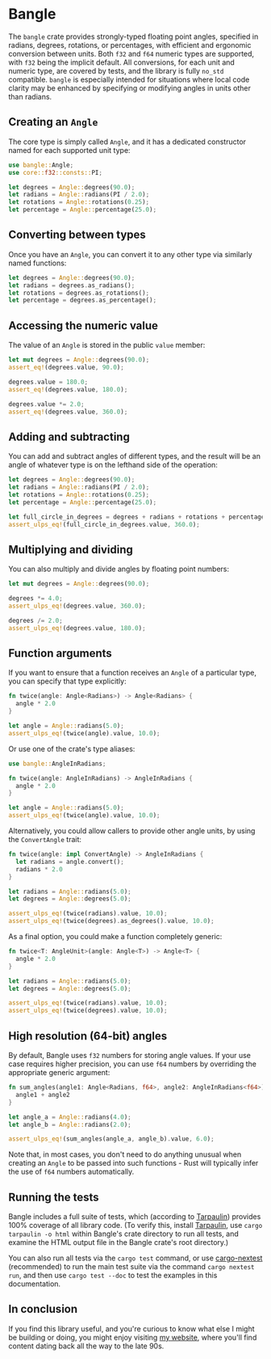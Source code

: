 # Bangle

The `bangle` crate provides strongly-typed floating point angles,
specified in radians, degrees, rotations, or percentages,
with efficient and ergonomic conversion between units.
Both `f32` and `f64` numeric types are supported,
with `f32` being the implicit default.
All conversions, for each unit and numeric type,
are covered by tests, and the library is fully `no_std` compatible.
`bangle` is especially intended for situations where local code clarity
may be enhanced by specifying or modifying angles in units other than radians.


## Creating an `Angle`

The core type is simply called `Angle`, and it has a dedicated constructor
named for each supported unit type:

```rust
use bangle::Angle;
use core::f32::consts::PI;

let degrees = Angle::degrees(90.0);
let radians = Angle::radians(PI / 2.0);
let rotations = Angle::rotations(0.25);
let percentage = Angle::percentage(25.0);
```


## Converting between types

Once you have an `Angle`, you can convert it to any other type
via similarly named functions:

```rust
let degrees = Angle::degrees(90.0);
let radians = degrees.as_radians();
let rotations = degrees.as_rotations();
let percentage = degrees.as_percentage();
```


## Accessing the numeric value

The value of an `Angle` is stored in the public `value` member:

```rust
let mut degrees = Angle::degrees(90.0);
assert_eq!(degrees.value, 90.0);

degrees.value = 180.0;
assert_eq!(degrees.value, 180.0);

degrees.value *= 2.0;
assert_eq!(degrees.value, 360.0);
```


## Adding and subtracting

You can add and subtract angles of different types,
and the result will be an angle of whatever type is on
the lefthand side of the operation:

```rust
let degrees = Angle::degrees(90.0);
let radians = Angle::radians(PI / 2.0);
let rotations = Angle::rotations(0.25);
let percentage = Angle::percentage(25.0);

let full_circle_in_degrees = degrees + radians + rotations + percentage;
assert_ulps_eq!(full_circle_in_degrees.value, 360.0);
```


## Multiplying and dividing

You can also multiply and divide angles by floating point numbers:

```rust
let mut degrees = Angle::degrees(90.0);

degrees *= 4.0;
assert_ulps_eq!(degrees.value, 360.0);

degrees /= 2.0;
assert_ulps_eq!(degrees.value, 180.0);
```


## Function arguments

If you want to ensure that a function receives an `Angle` of a particular type,
you can specify that type explicitly:

```rust
fn twice(angle: Angle<Radians>) -> Angle<Radians> {
  angle * 2.0
}

let angle = Angle::radians(5.0);
assert_ulps_eq!(twice(angle).value, 10.0);
```

Or use one of the crate's type aliases:

```rust
use bangle::AngleInRadians;

fn twice(angle: AngleInRadians) -> AngleInRadians {
  angle * 2.0
}

let angle = Angle::radians(5.0);
assert_ulps_eq!(twice(angle).value, 10.0);
```

Alternatively, you could allow callers to provide other angle units,
by using the `ConvertAngle` trait:

```rust
fn twice(angle: impl ConvertAngle) -> AngleInRadians {
  let radians = angle.convert();
  radians * 2.0
}

let radians = Angle::radians(5.0);
let degrees = Angle::degrees(5.0);

assert_ulps_eq!(twice(radians).value, 10.0);
assert_ulps_eq!(twice(degrees).as_degrees().value, 10.0);
```

As a final option, you could make a function completely generic:

```rust
fn twice<T: AngleUnit>(angle: Angle<T>) -> Angle<T> {
  angle * 2.0
}

let radians = Angle::radians(5.0);
let degrees = Angle::degrees(5.0);

assert_ulps_eq!(twice(radians).value, 10.0);
assert_ulps_eq!(twice(degrees).value, 10.0);
```


## High resolution (64-bit) angles

By default, Bangle uses `f32` numbers for storing angle values.
If your use case requires higher precision,
you can use `f64` numbers by overriding the appropriate generic argument:

```rust
fn sum_angles(angle1: Angle<Radians, f64>, angle2: AngleInRadians<f64>) -> AngleInRadians<f64> {
  angle1 + angle2
}

let angle_a = Angle::radians(4.0);
let angle_b = Angle::radians(2.0);

assert_ulps_eq!(sum_angles(angle_a, angle_b).value, 6.0);
```

Note that, in most cases, you don't need to do anything unusual when creating an `Angle`
to be passed into such functions - Rust will typically infer the use of `f64` numbers automatically.


## Running the tests

Bangle includes a full suite of tests, which (according to [Tarpaulin]) provides 100% coverage of all library code.
(To verify this, install [Tarpaulin], use `cargo tarpaulin -o html` within Bangle's crate directory to run all tests,
and examine the HTML output file in the Bangle crate's root directory.)

You can also run all tests via the `cargo test` command,
or use [cargo-nextest] (recommended) to run the main test suite via the command `cargo nextest run`,
and then use `cargo test --doc` to test the examples in this documentation.

[Tarpaulin]: https://github.com/xd009642/tarpaulin
[cargo-nextest]: https://nexte.st/


## In conclusion

If you find this library useful, and you're curious to know what else I might be building or doing,
you might enjoy visiting [my website](https://benjiflaming.com), where you'll find content dating back
all the way to the late 90s.

